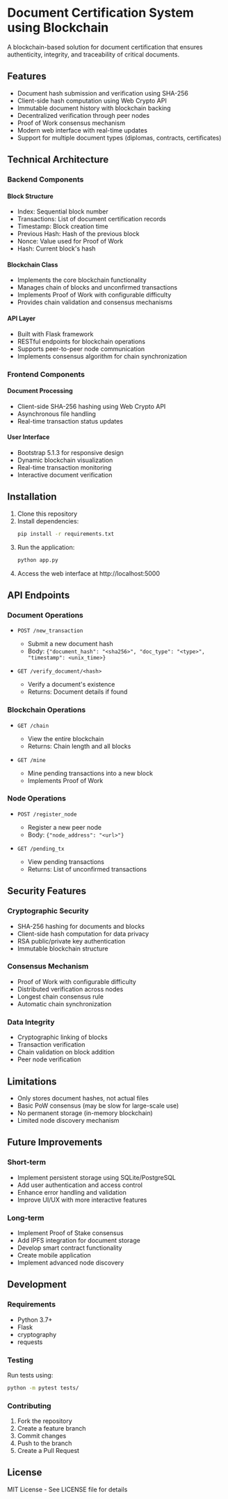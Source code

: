 # Document Certification System using Blockchain

A blockchain-based solution for document certification that ensures authenticity, integrity, and traceability of critical documents.

## Features

- Document hash submission and verification using SHA-256
- Client-side hash computation using Web Crypto API
- Immutable document history with blockchain backing
- Decentralized verification through peer nodes
- Proof of Work consensus mechanism
- Modern web interface with real-time updates
- Support for multiple document types (diplomas, contracts, certificates)

## Technical Architecture

### Backend Components

#### Block Structure
- Index: Sequential block number
- Transactions: List of document certification records
- Timestamp: Block creation time
- Previous Hash: Hash of the previous block
- Nonce: Value used for Proof of Work
- Hash: Current block's hash

#### Blockchain Class
- Implements the core blockchain functionality
- Manages chain of blocks and unconfirmed transactions
- Implements Proof of Work with configurable difficulty
- Provides chain validation and consensus mechanisms

#### API Layer
- Built with Flask framework
- RESTful endpoints for blockchain operations
- Supports peer-to-peer node communication
- Implements consensus algorithm for chain synchronization

### Frontend Components

#### Document Processing
- Client-side SHA-256 hashing using Web Crypto API
- Asynchronous file handling
- Real-time transaction status updates

#### User Interface
- Bootstrap 5.1.3 for responsive design
- Dynamic blockchain visualization
- Real-time transaction monitoring
- Interactive document verification

## Installation

1. Clone this repository
2. Install dependencies:
   ```bash
   pip install -r requirements.txt
   ```
3. Run the application:
   ```bash
   python app.py
   ```
4. Access the web interface at http://localhost:5000

## API Endpoints

### Document Operations
- `POST /new_transaction`
  - Submit a new document hash
  - Body: `{"document_hash": "<sha256>", "doc_type": "<type>", "timestamp": <unix_time>}`

- `GET /verify_document/<hash>`
  - Verify a document's existence
  - Returns: Document details if found

### Blockchain Operations
- `GET /chain`
  - View the entire blockchain
  - Returns: Chain length and all blocks

- `GET /mine`
  - Mine pending transactions into a new block
  - Implements Proof of Work

### Node Operations
- `POST /register_node`
  - Register a new peer node
  - Body: `{"node_address": "<url>"}`

- `GET /pending_tx`
  - View pending transactions
  - Returns: List of unconfirmed transactions

## Security Features

### Cryptographic Security
- SHA-256 hashing for documents and blocks
- Client-side hash computation for data privacy
- RSA public/private key authentication
- Immutable blockchain structure

### Consensus Mechanism
- Proof of Work with configurable difficulty
- Distributed verification across nodes
- Longest chain consensus rule
- Automatic chain synchronization

### Data Integrity
- Cryptographic linking of blocks
- Transaction verification
- Chain validation on block addition
- Peer node verification

## Limitations

- Only stores document hashes, not actual files
- Basic PoW consensus (may be slow for large-scale use)
- No permanent storage (in-memory blockchain)
- Limited node discovery mechanism

## Future Improvements

### Short-term
- Implement persistent storage using SQLite/PostgreSQL
- Add user authentication and access control
- Enhance error handling and validation
- Improve UI/UX with more interactive features

### Long-term
- Implement Proof of Stake consensus
- Add IPFS integration for document storage
- Develop smart contract functionality
- Create mobile application
- Implement advanced node discovery

## Development

### Requirements
- Python 3.7+
- Flask
- cryptography
- requests

### Testing
Run tests using:
```bash
python -m pytest tests/
```

### Contributing
1. Fork the repository
2. Create a feature branch
3. Commit changes
4. Push to the branch
5. Create a Pull Request

## License

MIT License - See LICENSE file for details
